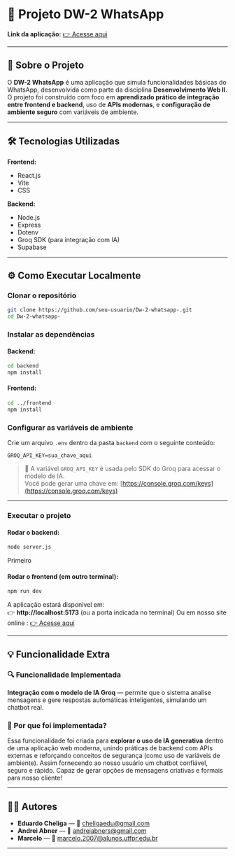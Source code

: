 # 🚀 Projeto DW-2 WhatsApp  

**Link da aplicação:** [👉 Acesse aqui](https://whatshub-0ioy.onrender.com/)

---

## 📖 Sobre o Projeto  

O **DW-2 WhatsApp** é uma aplicação que simula funcionalidades básicas do WhatsApp, desenvolvida como parte da disciplina **Desenvolvimento Web II**.  
O projeto foi construído com foco em **aprendizado prático de integração entre frontend e backend**, uso de **APIs modernas**, e **configuração de ambiente seguro** com variáveis de ambiente.  

---

## 🛠️ Tecnologias Utilizadas  

**Frontend:**  
- React.js  
- Vite  
- CSS  

**Backend:**  
- Node.js  
- Express  
- Dotenv  
- Groq SDK (para integração com IA)
- Supabase  

---

## ⚙️ Como Executar Localmente  

###  Clonar o repositório  
```bash
git clone https://github.com/seu-usuario/Dw-2-whatsapp-.git
cd Dw-2-whatsapp-
```

###  Instalar as dependências  
#### Backend:
```bash
cd backend
npm install
```

#### Frontend:
```bash
cd ../frontend
npm install
```

###  Configurar as variáveis de ambiente  

Crie um arquivo `.env` dentro da pasta `backend` com o seguinte conteúdo:  

```env
GROQ_API_KEY=sua_chave_aqui
```

> 🔑 A variável `GROQ_API_KEY` é usada pelo SDK do Groq para acessar o modelo de IA.  
> Você pode gerar uma chave em: [https://console.groq.com/keys](https://console.groq.com/keys)

---

###  Executar o projeto  

#### Rodar o backend:
```bash
node server.js
```
Primeiro

#### Rodar o frontend (em outro terminal):
```bash
npm run dev
```

A aplicação estará disponível em:  
👉 **http://localhost:5173** (ou a porta indicada no terminal)
Ou em nosso site online : [👉 Acesse aqui](https://whatshub-0ioy.onrender.com/)

---

## 💡 Funcionalidade Extra  

### 🔍 Funcionalidade Implementada
**Integração com o modelo de IA Groq** — permite que o sistema analise mensagens e gere respostas automáticas inteligentes, simulando um chatbot real.

### 💭 Por que foi implementada?
Essa funcionalidade foi criada para **explorar o uso de IA generativa** dentro de uma aplicação web moderna, unindo práticas de backend com APIs externas e reforçando conceitos de segurança (como uso de variáveis de ambiente).
Assim fornecendo ao nosso usuário um chatbot confiável, seguro e rápido. Capaz de gerar opções de mensagens criativas e formais para nosso cliente!

---

## 🧑‍💻 Autores  

- **Eduardo Cheliga** — 📧 cheligaedu@gmail.com  
- **Andrei Abner** — 📧 andreiabners@gmail.com  
- **Marcelo** — 📧 marcelo.2007@alunos.utfpr.edu.br  

---
